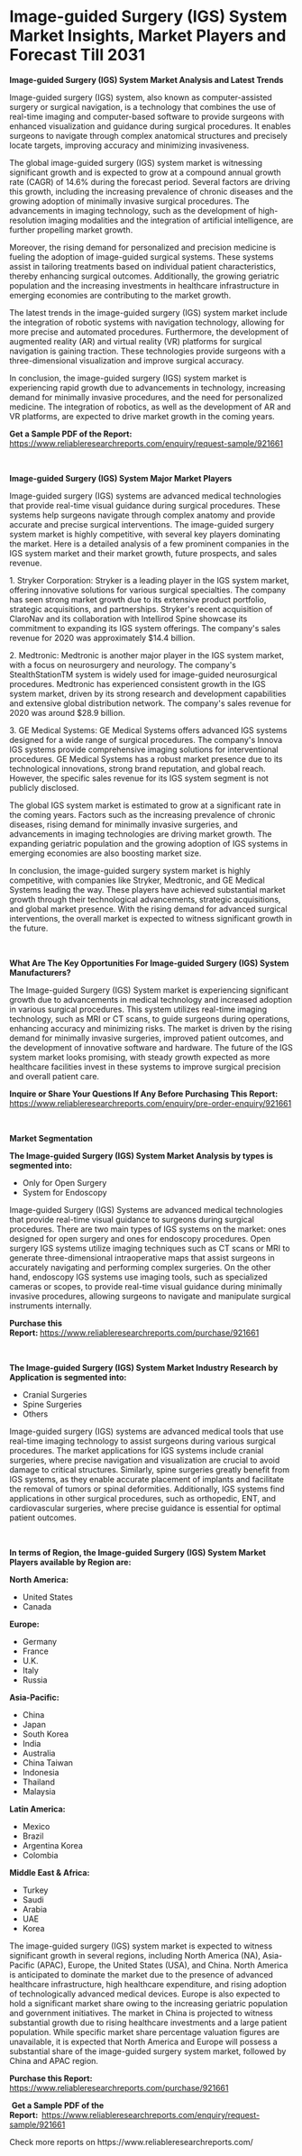 <p><h1>Image-guided Surgery (IGS) System Market Insights, Market Players and Forecast Till 2031</h1></p><p><strong>Image-guided Surgery (IGS) System Market Analysis and Latest Trends</strong></p>
<p><p>Image-guided surgery (IGS) system, also known as computer-assisted surgery or surgical navigation, is a technology that combines the use of real-time imaging and computer-based software to provide surgeons with enhanced visualization and guidance during surgical procedures. It enables surgeons to navigate through complex anatomical structures and precisely locate targets, improving accuracy and minimizing invasiveness.</p><p>The global image-guided surgery (IGS) system market is witnessing significant growth and is expected to grow at a compound annual growth rate (CAGR) of 14.6% during the forecast period. Several factors are driving this growth, including the increasing prevalence of chronic diseases and the growing adoption of minimally invasive surgical procedures. The advancements in imaging technology, such as the development of high-resolution imaging modalities and the integration of artificial intelligence, are further propelling market growth.</p><p>Moreover, the rising demand for personalized and precision medicine is fueling the adoption of image-guided surgical systems. These systems assist in tailoring treatments based on individual patient characteristics, thereby enhancing surgical outcomes. Additionally, the growing geriatric population and the increasing investments in healthcare infrastructure in emerging economies are contributing to the market growth.</p><p>The latest trends in the image-guided surgery (IGS) system market include the integration of robotic systems with navigation technology, allowing for more precise and automated procedures. Furthermore, the development of augmented reality (AR) and virtual reality (VR) platforms for surgical navigation is gaining traction. These technologies provide surgeons with a three-dimensional visualization and improve surgical accuracy.</p><p>In conclusion, the image-guided surgery (IGS) system market is experiencing rapid growth due to advancements in technology, increasing demand for minimally invasive procedures, and the need for personalized medicine. The integration of robotics, as well as the development of AR and VR platforms, are expected to drive market growth in the coming years.</p></p>
<p><strong>Get a Sample PDF of the Report:&nbsp;</strong> <a href="https://www.reliableresearchreports.com/enquiry/request-sample/921661">https://www.reliableresearchreports.com/enquiry/request-sample/921661</a></p>
<p>&nbsp;</p>
<p><strong>Image-guided Surgery (IGS) System Major Market Players</strong></p>
<p><p>Image-guided surgery (IGS) systems are advanced medical technologies that provide real-time visual guidance during surgical procedures. These systems help surgeons navigate through complex anatomy and provide accurate and precise surgical interventions. The image-guided surgery system market is highly competitive, with several key players dominating the market. Here is a detailed analysis of a few prominent companies in the IGS system market and their market growth, future prospects, and sales revenue.</p><p>1. Stryker Corporation: Stryker is a leading player in the IGS system market, offering innovative solutions for various surgical specialties. The company has seen strong market growth due to its extensive product portfolio, strategic acquisitions, and partnerships. Stryker's recent acquisition of ClaroNav and its collaboration with Intellirod Spine showcase its commitment to expanding its IGS system offerings. The company's sales revenue for 2020 was approximately $14.4 billion.</p><p>2. Medtronic: Medtronic is another major player in the IGS system market, with a focus on neurosurgery and neurology. The company's StealthStationTM system is widely used for image-guided neurosurgical procedures. Medtronic has experienced consistent growth in the IGS system market, driven by its strong research and development capabilities and extensive global distribution network. The company's sales revenue for 2020 was around $28.9 billion.</p><p>3. GE Medical Systems: GE Medical Systems offers advanced IGS systems designed for a wide range of surgical procedures. The company's Innova IGS systems provide comprehensive imaging solutions for interventional procedures. GE Medical Systems has a robust market presence due to its technological innovations, strong brand reputation, and global reach. However, the specific sales revenue for its IGS system segment is not publicly disclosed.</p><p>The global IGS system market is estimated to grow at a significant rate in the coming years. Factors such as the increasing prevalence of chronic diseases, rising demand for minimally invasive surgeries, and advancements in imaging technologies are driving market growth. The expanding geriatric population and the growing adoption of IGS systems in emerging economies are also boosting market size.</p><p>In conclusion, the image-guided surgery system market is highly competitive, with companies like Stryker, Medtronic, and GE Medical Systems leading the way. These players have achieved substantial market growth through their technological advancements, strategic acquisitions, and global market presence. With the rising demand for advanced surgical interventions, the overall market is expected to witness significant growth in the future.</p></p>
<p>&nbsp;</p>
<p><strong>What Are The Key Opportunities For Image-guided Surgery (IGS) System Manufacturers?</strong></p>
<p><p>The Image-guided Surgery (IGS) System market is experiencing significant growth due to advancements in medical technology and increased adoption in various surgical procedures. This system utilizes real-time imaging technology, such as MRI or CT scans, to guide surgeons during operations, enhancing accuracy and minimizing risks. The market is driven by the rising demand for minimally invasive surgeries, improved patient outcomes, and the development of innovative software and hardware. The future of the IGS system market looks promising, with steady growth expected as more healthcare facilities invest in these systems to improve surgical precision and overall patient care.</p></p>
<p><strong>Inquire or Share Your Questions If Any Before Purchasing This Report:</strong> <a href="https://www.reliableresearchreports.com/enquiry/pre-order-enquiry/921661">https://www.reliableresearchreports.com/enquiry/pre-order-enquiry/921661</a></p>
<p>&nbsp;</p>
<p><strong>Market Segmentation</strong></p>
<p><strong>The Image-guided Surgery (IGS) System Market Analysis by types is segmented into:</strong></p>
<p><ul><li>Only for Open Surgery</li><li>System for Endoscopy</li></ul></p>
<p><p>Image-guided Surgery (IGS) Systems are advanced medical technologies that provide real-time visual guidance to surgeons during surgical procedures. There are two main types of IGS systems on the market: ones designed for open surgery and ones for endoscopy procedures. Open surgery IGS systems utilize imaging techniques such as CT scans or MRI to generate three-dimensional intraoperative maps that assist surgeons in accurately navigating and performing complex surgeries. On the other hand, endoscopy IGS systems use imaging tools, such as specialized cameras or scopes, to provide real-time visual guidance during minimally invasive procedures, allowing surgeons to navigate and manipulate surgical instruments internally.</p></p>
<p><strong>Purchase this Report:&nbsp;</strong><a href="https://www.reliableresearchreports.com/purchase/921661">https://www.reliableresearchreports.com/purchase/921661</a></p>
<p>&nbsp;</p>
<p><strong>The Image-guided Surgery (IGS) System Market Industry Research by Application is segmented into:</strong></p>
<p><ul><li>Cranial Surgeries</li><li>Spine Surgeries</li><li>Others</li></ul></p>
<p><p>Image-guided surgery (IGS) systems are advanced medical tools that use real-time imaging technology to assist surgeons during various surgical procedures. The market applications for IGS systems include cranial surgeries, where precise navigation and visualization are crucial to avoid damage to critical structures. Similarly, spine surgeries greatly benefit from IGS systems, as they enable accurate placement of implants and facilitate the removal of tumors or spinal deformities. Additionally, IGS systems find applications in other surgical procedures, such as orthopedic, ENT, and cardiovascular surgeries, where precise guidance is essential for optimal patient outcomes.</p></p>
<p>&nbsp;</p>
<p><strong>In terms of Region, the Image-guided Surgery (IGS) System Market Players available by Region are:</strong></p>
<p>
    <p> <strong> North America: </strong>
        <ul>
            <li>United States</li>
            <li>Canada</li>
        </ul>
        </p> 
    <p> <strong> Europe: </strong>
        <ul>
            <li>Germany</li>
            <li>France</li>
            <li>U.K.</li>
            <li>Italy</li>
            <li>Russia</li>
        </ul>
        </p> 
    <p> <strong> Asia-Pacific: </strong>
        <ul>
            <li>China</li>
            <li>Japan</li>
            <li>South Korea</li>
            <li>India</li>
            <li>Australia</li>
            <li>China Taiwan</li>
            <li>Indonesia</li>
            <li>Thailand</li>
            <li>Malaysia</li>
        </ul>
        </p> 
    <p> <strong> Latin America: </strong>
        <ul>
            <li>Mexico</li>
            <li>Brazil</li>
            <li>Argentina Korea</li>
            <li>Colombia</li>
        </ul>
        </p> 
    <p> <strong> Middle East & Africa: </strong>
        <ul>
            <li>Turkey</li>
            <li>Saudi</li>
            <li>Arabia</li>
            <li>UAE</li>
            <li>Korea</li>
        </ul>
    </p>
    </p>
<p><p>The image-guided surgery (IGS) system market is expected to witness significant growth in several regions, including North America (NA), Asia-Pacific (APAC), Europe, the United States (USA), and China. North America is anticipated to dominate the market due to the presence of advanced healthcare infrastructure, high healthcare expenditure, and rising adoption of technologically advanced medical devices. Europe is also expected to hold a significant market share owing to the increasing geriatric population and government initiatives. The market in China is projected to witness substantial growth due to rising healthcare investments and a large patient population. While specific market share percentage valuation figures are unavailable, it is expected that North America and Europe will possess a substantial share of the image-guided surgery system market, followed by China and APAC region.</p></p>
<p><strong>Purchase this Report: </strong><a href="https://www.reliableresearchreports.com/purchase/921661">https://www.reliableresearchreports.com/purchase/921661</a></p>
<p>&nbsp;<strong>Get a Sample PDF of the Report:&nbsp;&nbsp;</strong><a href="https://www.reliableresearchreports.com/enquiry/request-sample/921661">https://www.reliableresearchreports.com/enquiry/request-sample/921661</a></p>
<p><strong></strong></p>
<p>Check more reports on https://www.reliableresearchreports.com/</p>